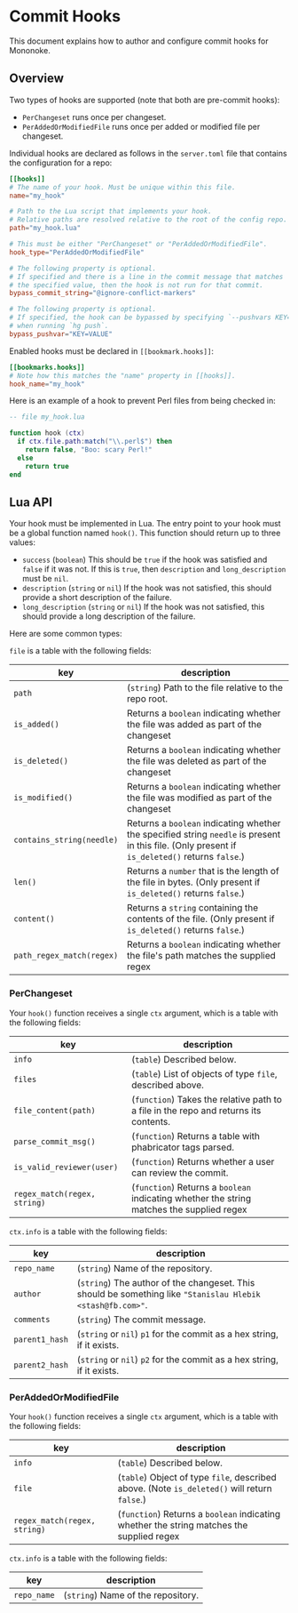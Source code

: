 # Commit Hooks

This document explains how to author and configure commit hooks for Mononoke.

## Overview

Two types of hooks are supported (note that both are pre-commit hooks):

* `PerChangeset` runs once per changeset.
* `PerAddedOrModifiedFile` runs once per added or modified file per changeset.

Individual hooks are declared as follows in the `server.toml` file that
contains the configuration for a repo:

```toml
[[hooks]]
# The name of your hook. Must be unique within this file.
name="my_hook"

# Path to the Lua script that implements your hook.
# Relative paths are resolved relative to the root of the config repo.
path="my_hook.lua"

# This must be either "PerChangeset" or "PerAddedOrModifiedFile".
hook_type="PerAddedOrModifiedFile"

# The following property is optional.
# If specified and there is a line in the commit message that matches
# the specified value, then the hook is not run for that commit.
bypass_commit_string="@ignore-conflict-markers"

# The following property is optional.
# If specified, the hook can be bypassed by specifying `--pushvars KEY=VALUE`
# when running `hg push`.
bypass_pushvar="KEY=VALUE"
```

Enabled hooks must be declared in `[[bookmark.hooks]]`:

```toml
[[bookmarks.hooks]]
# Note how this matches the "name" property in [[hooks]].
hook_name="my_hook"
```

Here is an example of a hook to prevent Perl files from being checked in:

```lua
-- file my_hook.lua

function hook (ctx)
  if ctx.file.path:match("\\.perl$") then
    return false, "Boo: scary Perl!"
  else
    return true
end
```

## Lua API

Your hook must be implemented in Lua. The entry point to your hook must be a
global function named `hook()`. This function should return up to three
values:

* `success` (`boolean`) This should be `true` if the hook was satisfied and
  `false` if it was not. If this is `true`, then `description` and
  `long_description` must be `nil`.
* `description` (`string` or `nil`) If the hook was not satisfied, this
  should provide a short description of the failure.
* `long_description` (`string` or `nil`) If the hook was not satisfied, this
  should provide a long description of the failure.

Here are some common types:

`file` is a table with the following fields:

| key | description |
| --------- | ----------- |
| `path` | (`string`) Path to the file relative to the repo root. |
| `is_added()` | Returns a `boolean` indicating whether the file was added as part of the changeset |
| `is_deleted()` | Returns a `boolean` indicating whether the file was deleted as part of the changeset |
| `is_modified()` | Returns a `boolean` indicating whether the file was modified as part of the changeset
| `contains_string(needle)` | Returns a `boolean` indicating whether the specified string `needle` is present in this file. (Only present if `is_deleted()` returns `false`.) |
| `len()` | Returns a `number` that is the length of the file in bytes. (Only present if `is_deleted()` returns `false`.) |
| `content()` | Returns a `string` containing the contents of the file. (Only present if `is_deleted()` returns `false`.) |
| `path_regex_match(regex)` | Returns a `boolean` indicating whether the file's path matches the supplied regex |

### PerChangeset

Your `hook()` function receives a single `ctx` argument, which is a table with
the following fields:

| key | description |
| --------- | ----------- |
| `info` | (`table`) Described below. |
| `files` | (`table`) List of objects of type `file`, described above. |
| `file_content(path)` | (`function`) Takes the relative path to a file in the repo and returns its contents. |
| `parse_commit_msg()` | (`function`) Returns a table with phabricator tags parsed. |
| `is_valid_reviewer(user)` | (`function`) Returns whether a user can review the commit. |
| `regex_match(regex, string)` | (`function`) Returns a `boolean` indicating whether the string matches the supplied regex |


`ctx.info` is a table with the following fields:

| key | description |
| --------- | ----------- |
| `repo_name` | (`string`) Name of the repository. |
| `author` | (`string`) The author of the changeset. This should be something like `"Stanislau Hlebik <stash@fb.com>"`. |
| `comments` | (`string`) The commit message. |
| `parent1_hash` | (`string` or `nil`) `p1` for the commit as a hex string, if it exists. |
| `parent2_hash` | (`string` or `nil`) `p2` for the commit as a hex string, if it exists. |

### PerAddedOrModifiedFile

Your `hook()` function receives a single `ctx` argument, which is a table with
the following fields:

| key | description |
| --------- | ----------- |
| `info` | (`table`) Described below. |
| `file` | (`table`) Object of type `file`, described above. (Note `is_deleted()` will return `false`.) |
| `regex_match(regex, string)` | (`function`) Returns a `boolean` indicating whether the string matches the supplied regex |

`ctx.info` is a table with the following fields:

| key | description |
| --------- | ----------- |
| `repo_name` | (`string`) Name of the repository. |
